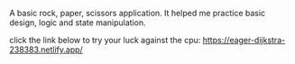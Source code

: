 A basic rock, paper, scissors application. It helped me practice basic design, logic and state manipulation.

click the link below to try your luck against the cpu:
https://eager-dijkstra-238383.netlify.app/
